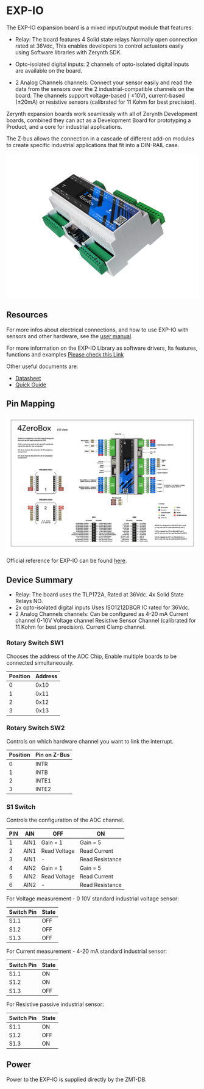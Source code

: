 # EXP-IO

The EXP-IO expansion board is a mixed input/output module that features:
* Relay: The board features 4 Solid state relays Normally open connection rated at 36Vdc, This enables developers to control actuators easily using Software libraries with Zerynth SDK.

* Opto-isolated digital inputs: 2 channels of opto-isolated digital inputs are available on the board.

* 2 Analog Channels channels: Connect your sensor easily and read the data from the sensors over the 2 industrial-compatible channels on the board. The channels support voltage-based ( ±10V), current-based (±20mA) or resistive sensors (calibrated for 11 Kohm for best precision).

Zerynth expansion boards work seamlessly with all of Zerynth Development boards, combined they can act as a Development Board for prototyping a Product, and a core for industrial applications.

The Z-bus allows the connection in a cascade of different add-on modules to create specific industrial applications that fit into a DIN-RAIL case.

![](img/4zerobox_v1.png)

## Resources

For more infos about electrical connections, and how to use EXP-IO with sensors and other hardware, see the  [user manual](https://www.zerynth.com/download/13894/).

For more information on the EXP-IO Library as software drivers, Its features, functions and examples
[Please check this Link](/latest/reference/libs/zerynth/4zerobox/docs/)

Other useful documents are:

-   [Datasheet](https://www.zerynth.com/download/13895/)
-   [Quick Guide](https://www.zerynth.com/download/15283/)


## Pin Mapping

![](img/4zeroboxpin.png)

Official reference for EXP-IO can be found  [here](https://www.zerynth.com/4zeroplatform/).

## Device Summary

* Relay: The board uses the TLP172A, Rated at 36Vdc.
    4x Solid State Relays NO.
* 2x opto-isolated digital inputs
    Uses ISO1212DBQR IC rated for 36Vdc.
* 2 Analog Channels channels: Can be configured as
    4-20 mA Current channel
    0-10V Voltage channel
    Resistive Sensor Channel (calibrated for 11 Kohm for best precision).
    Current Clamp channel.



### Rotary Switch SW1
Chooses the address of the ADC Chip, Enable multiple boards to be connected simultaneously.

| Position | Address |
|----------|---------|
|    0     |  0x10   |
|    1     |  0x11   |
|    2     |  0x12   |
|    3     |  0x13   |

### Rotary Switch SW2
Controls on which hardware channel you want to link the interrupt.

| Position | Pin on Z-Bus |
|----------|--------------|
|    0     |     INTR     |
|    1     |     INTB     |
|    2     |     INTE1    |
|    3     |     INTE2    |

### S1 Switch
Controls the configuration of the ADC channel.


| PIN | AIN  |      OFF     |       ON        |
|-----|------|--------------|-----------------|
|  1  | AIN1 | Gain  = 1    | Gain = 5        |
|  2  | AIN1 | Read Voltage | Read Current    |
|  3  | AIN1 |      -       | Read Resistance |
|  4  | AIN2 | Gain  = 1    | Gain = 5        |
|  5  | AIN2 | Read Voltage | Read Current    |
|  6  | AIN2 |      -       | Read Resistance |

For Voltage measurement - 0 10V standard industrial voltage sensor:

| Switch Pin | State |
|------------|-------|
|    S1.1    |  OFF  |
|    S1.2    |  OFF  |
|    S1.3    |  OFF  |

For Current measurement - 4-20 mA standard industrial sensor:

| Switch Pin | State |
|------------|-------|
|    S1.1    |  ON   |
|    S1.2    |  ON   |
|    S1.3    |  OFF  |

For  Resistive passive industrial sensor:

| Switch Pin | State |
|------------|-------|
|    S1.1    |  ON   |
|    S1.2    |  OFF  |
|    S1.3    |  ON   |


## Power

Power to the EXP-IO is supplied directly by the ZM1-DB.
